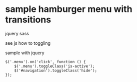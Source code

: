 # sample hamburger menu with transitions 

jquery
sass

see js how to toggling

sample with jquery
	
	$('.menu').on('click', function () {
 		$('.menu').toggleClass('is-active');
  		$('#navigation').toggleClass('hide');
	});